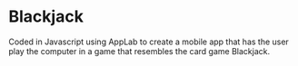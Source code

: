 # Blackjack
Coded in Javascript using AppLab to create a mobile app that has the user play the computer in a game that resembles the card game Blackjack.
